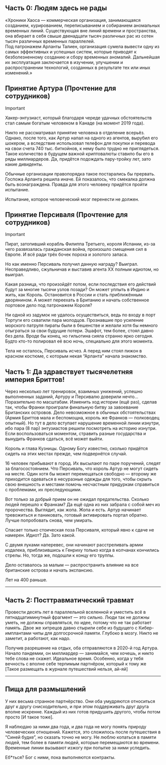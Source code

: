 ## Часть 0: Людям здесь не рады

«Хроники Хаоса — коммерческая организация, занимающаяся созданием, курированием, переписыванием и собиранием аномальных временных линий. Существующая вне линий времени и пространства, она вбирает в себя свыше двенадцати тысяч различных рас из сотен тысяч различных временных параллелей.  
Под патронажем Арланты Талиен, организация сумела вывести одну из самых эффективных и успешных систем, которые приводят к безболезненному созданию и сбору временных аномалий. Дальнейшая их эксплуатация заключается в изучении, улучшении и распространении технологий, созданных в результате тех или иных изменений.»  

## Принятие Артура (Прочтение для сотрудников)

> [!important]  
> Хакер-энтузиаст, который благодаря череде удачных обстоятельств стал самым богатым человеком в Канаде (на момент 2019 года).  

Никто не рассматривал принятие человека в отделение всерьёз. Однако, после того, как Артур напал на одного из агентов, вырубил его шокером, а вследствие использовал телефон для покупки и перевода на свои счета 740 тыс. биткойнов, к нему было трудно не приглядеться. Такое количество в будущем важной криптовалюты ставило бы его в ряды миллиардеров. Да, придётся подождать пару-тройку лет, зато какие дивиденты.

Обычные организации правопорядка такое постарались бы прервать. Госпожа Арланта решила иначе. Ей показалось, что смекалка должна быть вознаграждена. Правда для этого человеку придётся пройти испытание.

Испытание, которое человеческий мозг перенести не должен.

## Принятие Персиваля (Прочтение для сотрудников)

> [!important]  
> Пират, затопивший корабль Филиппа Третьего, короля Испании, из-за чего развязалась гражданская война, произошло смещения сил в Европе. И всё ради трёх бочек пороха и золотого запаса.  

Но как именно Персиваль получил данную награду? Выиграл. Несправедливо, сжульничав и выставив агента ХХ полным идиотом, но выиграл.

Какая разница, что произойдёт потом, если последствия его действий будут за многие тысячи узлов позади? Он может уплыть в Индию и жить, как Король. Остановится в России и стать приближённым дворянином. А может переехать в Британию и начать собственное портовое дело под патронажем Короля?

Ни одной из задумок не удалось осуществиться, ведь по входу в порт Тортуги его схватили пара молодцов. Прознавшие про усиление морского патруля пираты были в бешенстве и желали хотя бы немного отыграться за свои будущие потери. Эшафот, тем более, стоял давно без дела. Вроде бы конец, но гильотина сияла странно ярко сегодня. Будто кто-то полировал её всю ночь, специально для этого момента.

Тела не осталось, Персиваль исчез. А перед ним стоял пижон в красном костюме, с которым некая “Арланта” начала знакомство.

## Часть 1: Да здравствует тысячелетняя империя Бриттов!

Через несколько лет тренировок, взаимных унижений, успешно выполненных заданий, Артуру и Персивалю доверили нечто… Поразительно по масштабам. Изменить ход истории (ещё раз), сделав так, чтобы Франки проиграли финальную битву за завоевание Британских островов. Дело невозможное в обычных обстоятельствах (Армия Бриттов мала и беспомощна, король же Франков — полководец опытный). Но тут в дело вступает нарушение временной линии изнутри, ибо пара (8 пар) энтузиастов решили посмотреть на историю изнутри. Если воспользоваться моментом, стравить разные государства и вынудить Франков сдаться, всё может выйти.

Король и глава Кузницы. Одному Богу известно, сколько придётся сидеть на этих местах прежде, чем подвернётся случай.

16 человек прибывают в город. Их высылают по паре поручений, следят за благосостоянием. Что Персиваль, что король Артур не могут сидеть на месте. Один хотя бы может перемещаться свободно — второму же приходится одеваться в несуразные одежды для того, чтобы скрыть свою внешность и местами помочь несчастным придуркам справиться с проблемами, их преследующими.

Вот только за добрый прием он не ожидал предательства. Сколько людей перешло к Франкам? Да ещё одна из них забрала с собой меч из пророчества. Выглядит, как жопа. Жопа и есть. Артур начинает тревожиться и паниковать, готовый активировать портал обратно. Лучше попробовать снова, чем умирать.

Спасает только стоическая поза Персиваля, который явно к сдаче не намерен. Идиот? Да. Зато какой.

С двумя луками наперевес, они начинают расстреливать армии издалека, приблизившись к Генриху только когда в колчанах кончились стрелы. Но, тогда же, подошли к концу его труппы.

  

Дело оставалось за малым — распространить влияние на все британские острова и начать экспансию.

Лет на 400 раньше.

---

## Часть 2: Посттравматический травмат

Провести десять лет в параллельной вселенной и уместить всё в пятнадцатиминутный фрагмент — это сильно. Люди так не должны уметь, не должны справляться, по идее, потому что не так работает память. Двое же хитрецов давно стырили себе из будущего с Кибер-имплантами чипы для долгосрочной памяти. Глубоко в мозгу. Никто не заметит, а работают, как надо.

Получив разрешение на отдых, оба отправляются в 2020-й год Артура. Начало пандемии, он миллиардер — занимайся, чем хочешь, и никто тебе слова не скажет. Идеальное время. Особенно, когда у тебя вечность с вполне себе терпимым партнёром, который к тому же [Такое размещать в журнале путешествий нельзя, ай-яй]

  

---

## Пища для размышлений

У них весьма странное партнёрство. Они оба умудряются относиться друг к другу снисходительно, и при этом поддерживать друг друга вполне искренне. Каждый из них готов придушить другого, чтобы потом просто [И такое тоже].

Я наблюдаю за ними два года, и два года не могу понять природу человеческих отношений. Кажется, это сложилось после путешествия в “Синей будке”, но сказать точно не могу. Не люблю копаться в памяти людей, тем более в памяти людей, которые перемещаются во времени. Временные линии вызывают изжогу при попытке за ними уследить.

Еб*ться? Бог с ними, пока выполняются контракты.